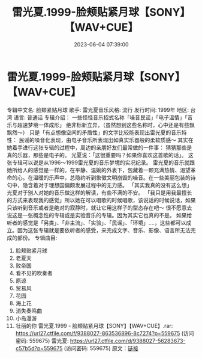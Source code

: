 ﻿---
title: 雷光夏.1999-脸颊贴紧月球【SONY】【WAV+CUE】
date: 2023-06-04 07:39:00
categories: WAV车载音乐、镜像
tags: 华语中文
---
# 雷光夏.1999-脸颊贴紧月球【SONY】【WAV+CUE】

专辑中文名: 脸颊紧贴月球
歌手: 雷光夏音乐风格: 流行
发行时间: 1999年
地区: 台湾
语言: 普通话
专辑介绍：
一些怪怪音乐招式名称「噪音民谣」「电子温情」「音乐与超速梦境一体成形」
绝非标新立异，（虽然想到这些名称时，心中还是有些飘飘然～）
只是「有点想像空间的矛盾性」的文字比较能表现出雷光夏的音乐特性：
民谣的噪音化表现，由电子音乐所表现出如真实乐器般的柔软质感～
其实在她着手进行这张专辑的过程中，周边的亲朋好友们最常做的一件事：
猜猜那些是真的乐器，那些是电子的。
光夏说：「这很重要吗？如果你喜欢这首歌的话」。
这张专辑可以说是从1996～1999雷光夏的音乐梦境的实况纪录。
雷光夏的音乐就跟她所给人的感觉是一样的。在平静、温婉的外表下，包藏着一颗充满热情、渴望革命的心。在温暖的乐声中，总隐约听到象徵文明崩毁的噪音。在一些美丽包装的诗句中，隐含着对于理想国偏颇发展过程中的无力感。
「其实我真的没有这么想」光夏对于别人对她的音乐做这样的解读，有些不满的不安。
「我只是用我最擅长的方式来表现我的感觉」所以她在可以唱歌的时候唱歌，该说话的时候说话，如果只该听到音乐或者是绝对的寂静时，就让它用这样子的型态存在吧～
很不愿意去说这是一张概念性的专辑或是实验音乐的专辑。因为其实它也真的不是。
如果给听者的感觉是「另类」、「非主流」、「实验」、「民谣」、「环境」….，这些都可以成立。因为这张专辑就是要依听者的感受，来完成文字、音乐、影像、语言所无法完成的部份。
专辑曲目:
01. 脸颊贴紧月球
02. 老夏天
03. 败帝国
04. 看不见的吹奏者
05. 原谅
06. 贸易风
07. 花园
08. 海上花
09. 消失奏鸣曲
10. 小岛漫游
11. 壮丽的你
雷光夏.1999 - 脸颊贴紧月球【SONY】【WAV+CUE】.rar: https://url27.ctfile.com/f/9388027-863536896-8c7274?p=559675
(访问密码: 559675)
雷光夏: https://url27.ctfile.com/d/9388027-56283673-c57b5d?p=559675
(访问密码: 559675)
原文：[链接](https://blog.sina.com.cn/s/blog_1647c7e760103126m.html)